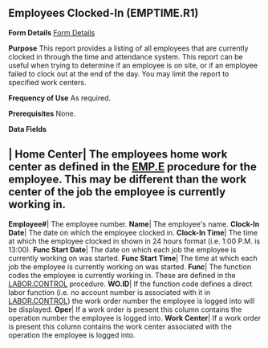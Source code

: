 ## Employees Clocked-In (EMPTIME.R1)
<PageHeader />

**Form Details**
[Form Details](../EMPTIME-R1-1/README.md)

**Purpose**
This report provides a listing of all employees that are currently clocked in
through the time and attendance system. This report can be useful when trying
to determine if an employee is on site, or if an employee failed to clock out
at the end of the day. You may limit the report to specified work centers.

**Frequency of Use**
As required.

**Prerequisites**
None.

**Data Fields**

| **Home Center**|  The employees home work center as defined in the
[EMP.E](../EMP-E/README.md) procedure for the employee. This may be different than the
work center of the job the employee is currently working in.
-  
**Employee#**|  The employee number.
**Name**|  The employee's name.
**Clock-In Date**|  The date on which the employee clocked in.
**Clock-In Time**|  The time at which the employee clocked in shown in 24
hours format (i.e. 1:00 P.M. is 13:00).
**Func Start Date**|  The date on which each job the employee is currently
working on was started.
**Func Start Time**|  The time at which each job the employee is currently
working on was started.
**Func**|  The function codes the employee is currently working in. These are
defined in the [LABOR.CONTROL](../LABOR-CONTROL/README.md) procedure.
**WO.ID**|  If the function code defines a direct labor function (i.e. no
account number is associated with it in [LABOR.CONTROL](../LABOR-CONTROL/README.md))
the work order number the employee is logged into will be displayed.
**Oper**|  If a work order is present this column contains the operation
number the employee is logged into.
**Work Center**|  If a work order is present this column contains the work
center associated with the operation the employee is logged into.

<badge text= "Version 8.10.57 " vertical="middle" />

<PageFooter />
